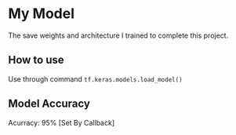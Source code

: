 # My Model

The save weights and architecture I trained to complete this project.

## How to use

Use through command `tf.keras.models.load_model()`

## Model Accuracy

Acurracy: 95% \[Set By Callback\]
